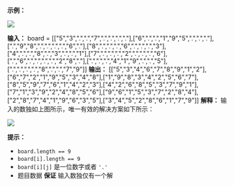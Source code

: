**示例：** 

![](https://assets.leetcode-cn.com/aliyun-lc-upload/uploads/2021/04/12/250px-sudoku-by-l2g-20050714svg.png)

**输入：** board = \[\["5","3",".",".","7",".",".",".","."\],\["6",".",".","1","9","5",".",".","."\],\[".","9","8",".",".",".",".","6","."\],\["8",".",".",".","6",".",".",".","3"\],\["4",".",".","8",".","3",".",".","1"\],\["7",".",".",".","2",".",".",".","6"\],\[".","6",".",".",".",".","2","8","."\],\[".",".",".","4","1","9",".",".","5"\],\[".",".",".",".","8",".",".","7","9"\]\]
**输出：** \[\["5","3","4","6","7","8","9","1","2"\],\["6","7","2","1","9","5","3","4","8"\],\["1","9","8","3","4","2","5","6","7"\],\["8","5","9","7","6","1","4","2","3"\],\["4","2","6","8","5","3","7","9","1"\],\["7","1","3","9","2","4","8","5","6"\],\["9","6","1","5","3","7","2","8","4"\],\["2","8","7","4","1","9","6","3","5"\],\["3","4","5","2","8","6","1","7","9"\]\]
**解释：** 输入的数独如上图所示，唯一有效的解决方案如下所示：

![](https://assets.leetcode-cn.com/aliyun-lc-upload/uploads/2021/04/12/250px-sudoku-by-l2g-20050714_solutionsvg.png)

**提示：** 

*   `board.length == 9`
*   `board[i].length == 9`
*   `board[i][j]` 是一位数字或者 `'.'`
*   题目数据 **保证** 输入数独仅有一个解
